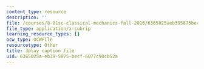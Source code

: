 ```yaml
---
content_type: resource
description: ''
file: /courses/8-01sc-classical-mechanics-fall-2016/6365025aeb395875becf6077c90cb52a_4K539RaRDXU.vtt
file_type: application/x-subrip
learning_resource_types: []
ocw_type: OCWFile
resourcetype: Other
title: 3play caption file
uid: 6365025a-eb39-5875-becf-6077c90cb52a
---
```


